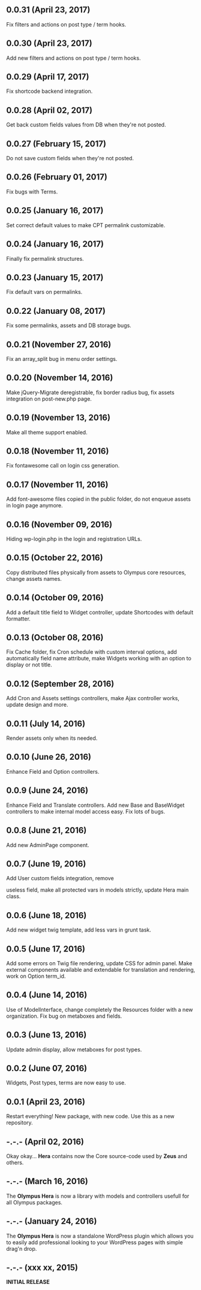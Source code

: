## 0.0.31 (April 23, 2017)
Fix filters and actions on post type / term hooks.

## 0.0.30 (April 23, 2017)
Add new filters and actions on post type / term hooks.

## 0.0.29 (April 17, 2017)
Fix shortcode backend integration.

## 0.0.28 (April 02, 2017)
Get back custom fields values from DB when they're not posted.

## 0.0.27 (February 15, 2017)
Do not save custom fields when they're not posted.

## 0.0.26 (February 01, 2017)
Fix bugs with Terms.

## 0.0.25 (January 16, 2017)
Set correct default values to make CPT permalink customizable.

## 0.0.24 (January 16, 2017)
Finally fix permalink structures.

## 0.0.23 (January 15, 2017)
Fix default vars on permalinks.

## 0.0.22 (January 08, 2017)
Fix some permalinks, assets and DB storage bugs.

## 0.0.21 (November 27, 2016)
Fix an array_split bug in menu order settings.

## 0.0.20 (November 14, 2016)
Make jQuery-Migrate deregistrable, fix border radius bug, fix assets integration on post-new.php page.

## 0.0.19 (November 13, 2016)
Make all theme support enabled.

## 0.0.18 (November 11, 2016)
Fix fontawesome call on login css generation.

## 0.0.17 (November 11, 2016)
Add font-awesome files copied in the public folder, do not enqueue assets in login page anymore.

## 0.0.16 (November 09, 2016)
Hiding wp-login.php in the login and registration URLs.

## 0.0.15 (October 22, 2016)
Copy distributed files physically from assets to Olympus core resources, change assets names.

## 0.0.14 (October 09, 2016)
Add a default title field to Widget controller, update Shortcodes with default formatter.

## 0.0.13 (October 08, 2016)
Fix Cache folder, fix Cron schedule with custom interval options, add automatically field name attribute, make Widgets working with an option to display or not title.

## 0.0.12 (September 28, 2016)
Add Cron and Assets settings controllers, make Ajax controller works, update design and more.

## 0.0.11 (July 14, 2016)
Render assets only when its needed.

## 0.0.10 (June 26, 2016)
Enhance Field and Option controllers.

## 0.0.9 (June 24, 2016)
Enhance Field and Translate controllers. Add new Base and BaseWidget controllers to make internal model access easy. Fix lots of bugs.

## 0.0.8 (June 21, 2016)
Add new AdminPage component.

## 0.0.7 (June 19, 2016)
Add User custom fields integration, remove <Section> useless field, make all protected vars in models strictly, update Hera main class.

## 0.0.6 (June 18, 2016)
Add new widget twig template, add less vars in grunt task.

## 0.0.5 (June 17, 2016)
Add some errors on Twig file rendering, update CSS for admin panel.
Make external components available and extendable for translation and rendering, work on Option term_id.

## 0.0.4 (June 14, 2016)
Use of ModelInterface, change completely the Resources folder with a new organization. Fix bug on metaboxes and fields.

## 0.0.3 (June 13, 2016)
Update admin display, allow metaboxes for post types.

## 0.0.2 (June 07, 2016)
Widgets, Post types, terms are now easy to use.

## 0.0.1 (April 23, 2016)
Restart everything! New package, with new code. Use this as a new repository.

## -.-.- (April 02, 2016)
Okay okay... **Hera** contains now the Core source-code used by **Zeus** and others.

## -.-.- (March 16, 2016)
The **Olympus Hera** is now a library with models and controllers usefull for all Olympus packages.

## -.-.- (January 24, 2016)
The **Olympus Hera** is now a standalone WordPress plugin which allows you to easily add professional looking to your WordPress pages with simple drag'n drop.

## -.-.- (xxx xx, 2015)
**INITIAL RELEASE**
